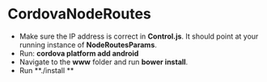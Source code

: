 # CordovaNodeRoutes

- Make sure the IP address is correct in **Control.js**. It should 
point at your running instance of **NodeRoutesParams**.
- Run: **cordova platform add android**
- Navigate to the **www** folder and run **bower install**.
- Run **./install ** 
